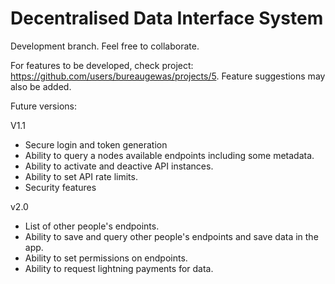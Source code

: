 # Decentralised Data Interface System

Development branch. Feel free to collaborate. 

For features to be developed, check project: https://github.com/users/bureaugewas/projects/5. Feature suggestions may also be added.

Future versions:

V1.1
- Secure login and token generation
- Ability to query a nodes available endpoints including some metadata.
- Ability to activate and deactive API instances.
- Ability to set API rate limits.
- Security features

v2.0
- List of other people's endpoints.
- Ability to save and query other people's endpoints and save data in the app.
- Ability to set permissions on endpoints.
- Ability to request lightning payments for data.
